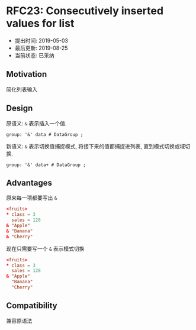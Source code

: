 RFC23: Consecutively inserted values for list
=============================================

- 提出时间: 2019-05-03
- 最后更新: 2019-08-25
- 当前状态: 已采纳

## Motivation

简化列表输入

## Design

原语义: `&` 表示插入一个值.

```antlr
group: '&' data # DataGroup ;
```

新语义: `&` 表示切换值捕捉模式, 将接下来的值都捕捉进列表, 直到模式切换或域切换.

```antlr
group: '&' data+ # DataGroup ;
```

## Advantages

原来每一项都要写出 `&`

```toml
<fruits>
* class = 3
  sales = 128
& "Apple"
& "Banana"
& "Cherry"
```

现在只需要写一个 `&` 表示模式切换

```toml
<fruits>
* class = 3
  sales = 128
& "Apple"
  "Banana"
  "Cherry"
```

## Compatibility

兼容原语法
